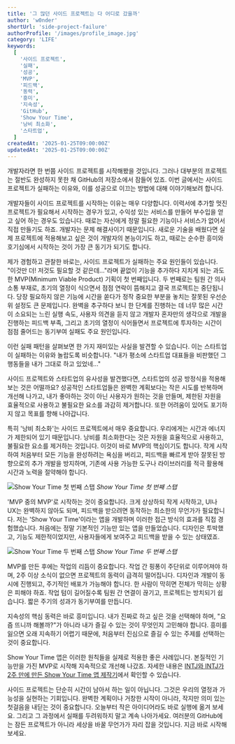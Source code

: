 ```yaml
---
title: '그 많던 사이드 프로젝트는 다 어디로 갔을까'
author: 'w0nder'
shortUrl: 'side-project-failure'
authorProfile: '/images/profile_image.jpg'
category: 'LIFE'
keywords:
  [
    '사이드 프로젝트',
    '실패',
    '성공',
    'MVP',
    '피드백',
    '동력',
    '흥미',
    '지속성',
    'GitHub',
    'Show Your Time',
    '낭비 최소화',
    '스타트업',
  ]
createdAt: '2025-01-25T09:00:00Z'
updatedAt: '2025-01-25T09:00:00Z'
---
```


<link-preview url="https://speakerdeck.com/w0nder_official/geu-manhdeon-saideu-peurojegteuneun-da-eodiro-gasseulgga" title="그 많던 사이드 프로젝트는 다 어디로 갔을까?" target="_blank" image="https://files.speakerdeck.com/presentations/c6632b76be284d7ca1cef0d5744eef75/preview_slide_0.jpg">
</link-preview>

개발자라면 한 번쯤 사이드 프로젝트를 시작해봤을 것입니다. 그러나 대부분의 프로젝트는 절반도 완성하지 못한 채 GitHub의 저장소에서 잠들어 있죠. 이번 글에서는 사이드 프로젝트가 실패하는 이유와, 이를 성공으로 이끄는 방법에 대해 이야기해보려 합니다.

개발자들이 사이드 프로젝트를 시작하는 이유는 매우 다양합니다. 이력서에 추가할 멋진 프로젝트가 필요해서 시작하는 경우가 있고, 수익성 있는 서비스를 만들어 부수입을 얻고 싶어 하는 경우도 있습니다. 때로는 자신에게 정말 필요한 기능이나 서비스가 없어서 직접 만들기도 하죠. 개발자는 문제 해결사이기 때문입니다. 새로운 기술을 배웠다면 실제 프로젝트에 적용해보고 싶은 것이 개발자의 본능이기도 하고, 때로는 순수한 흥미와 호기심에서 시작하는 것이 가장 큰 동기가 되기도 합니다.

제가 경험하고 관찰한 바로는, 사이드 프로젝트가 실패하는 주요 원인들이 있습니다. "이것만 더! 저것도 필요할 것 같은데..."라며 끝없이 기능을 추가하다 지치게 되는 과도한 MVP(Minimum Viable Product) 기획이 첫 번째입니다. 두 번째로는 팀원 간 의사소통 부재로, 초기의 열정이 식으면서 점점 연락이 뜸해지고 결국 프로젝트는 중단됩니다. 당장 필요하지 않은 기능에 시간을 쏟다가 정작 중요한 부분을 놓치는 잘못된 우선순위 설정도 큰 문제입니다. 완벽을 추구하다 보니 한 단계를 진행하는 데 너무 많은 시간이 소요되는 느린 실행 속도, 사용자 의견을 듣지 않고 개발자 혼자만의 생각으로 개발을 진행하는 피드백 부족, 그리고 초기의 열정이 식어들면서 프로젝트에 투자하는 시간이 점점 줄어드는 동기부여 실패도 주요 원인입니다.

이런 실패 패턴을 살펴보면 한 가지 재미있는 사실을 발견할 수 있습니다. 이는 스타트업이 실패하는 이유와 놀랍도록 비슷합니다. "내가 평소에 스타트업 대표들을 비판했던 그 행동들을 내가 그대로 하고 있었네..."

사이드 프로젝트와 스타트업의 유사성을 발견했다면, 스타트업의 성공 방정식을 적용해보는 것은 어떨까요? 성공적인 스타트업들은 완벽한 계획보다는 작은 시도를 반복하며 개선해 나가고, 내가 좋아하는 것이 아닌 사용자가 원하는 것을 만들며, 제한된 자원을 효율적으로 사용하고 불필요한 요소를 과감히 제거합니다. 또한 어려움이 있어도 포기하지 않고 목표를 향해 나아갑니다.

특히 '낭비 최소화'는 사이드 프로젝트에서 매우 중요합니다. 우리에게는 시간과 에너지가 제한되어 있기 때문입니다. 낭비를 최소화한다는 것은 자원을 효율적으로 사용하고, 불필요한 요소를 제거하는 것입니다. 이것이 바로 MVP의 핵심이기도 합니다. 작게 시작하여 처음부터 모든 기능을 완성하려는 욕심을 버리고, 피드백을 빠르게 받아 잘못된 방향으로의 추가 개발을 방지하며, 기존에 사용 가능한 도구나 라이브러리를 적극 활용해 시간과 노력을 절약해야 합니다.

![Show Your Time 첫 번째 스탭](/posts/11/assets/first-step.jpg)
_Show Your Time 첫 번째 스탭_

'MVP 중의 MVP'로 시작하는 것이 중요합니다. 크게 상상하되 작게 시작하고, UI나 UX는 완벽하지 않아도 되며, 피드백을 받으려면 동작하는 최소한의 무언가가 필요합니다. 저는 'Show Your Time'이라는 앱을 개발하며 이러한 접근 방식의 효과를 직접 경험했습니다. 처음에는 정말 기본적인 기능만 있는 앱을 만들었습니다. 디자인은 투박했고, 기능도 제한적이었지만, 사용자들에게 보여주고 피드백을 받을 수 있는 상태였죠.

![Show Your Time 두 번째 스탭](/posts/11/assets/second-step.jpg)
_Show Your Time 두 번째 스탭_

MVP를 만든 후에는 작업의 리듬이 중요합니다. 작업 간 핑퐁이 주단위로 이루어져야 하며, 2주 이상 소식이 없으면 프로젝트의 동력이 급격히 떨어집니다. 디자인과 개발이 동시에 진행되고, 주기적인 배포가 가능해야 합니다. 한 사람이 막히면 전체가 막히는 상황은 피해야 하죠. 작업 텀이 길어질수록 팀원 간 연결이 끊기고, 프로젝트는 방치되기 쉽습니다. 짧은 주기의 성과가 동기부여를 만듭니다.

지속성의 핵심 동력은 바로 흥미입니다. 내가 진짜로 하고 싶은 것을 선택해야 하며, "요즘 뜨니까 해볼까?"가 아니라 내가 즐길 수 있는 것이 무엇인지 고민해야 합니다. 흥미를 잃으면 오래 지속하기 어렵기 때문에, 처음부터 진심으로 즐길 수 있는 주제를 선택하는 것이 중요합니다.

Show Your Time 앱은 이러한 원칙들을 실제로 적용한 좋은 사례입니다. 본질적인 기능만을 가진 MVP로 시작해 지속적으로 개선해 나갔죠. 자세한 내용은 [INTJ와 INTJ가 2주 만에 만든 Show Your Time 앱 제작기](https://www.nanasan.co.kr/showyourtime-app-story/)에서 확인할 수 있습니다.

<link-preview url="https://www.nanasan.co.kr/showyourtime-app-story/" title="INTJ와 INTJ가 2주 만에 만든 Show Your Time 앱 제작기" target="_blank" image="https://www.nanasan.co.kr/static/096e1edb9550b472bf19c0bd199e9fe0/e5166/nanasan.jpg">
</link-preview>

사이드 프로젝트는 단순히 시간이 남아서 하는 일이 아닙니다. 그것은 우리의 열정과 가능성을 실현하는 기회입니다. 완벽한 계획이나 거창한 시작이 아니라, 작지만 의미 있는 첫걸음을 내딛는 것이 중요합니다. 오늘부터 작은 아이디어라도 바로 실행에 옮겨 보세요. 그리고 그 과정에서 실패를 두려워하지 말고 계속 나아가세요. 여러분의 GitHub에는 잠든 프로젝트가 아니라 세상을 바꿀 무언가가 자리 잡을 것입니다. 지금 바로 시작해보세요.
